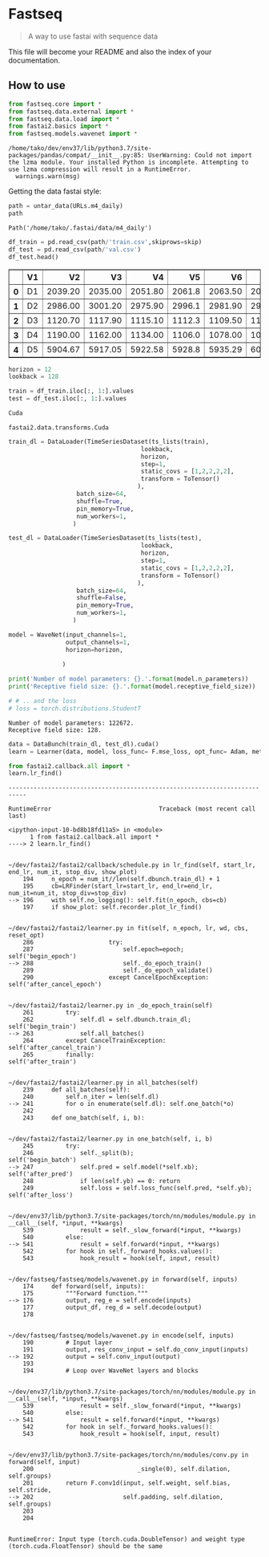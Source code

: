 <!--

#################################################
### THIS FILE WAS AUTOGENERATED! DO NOT EDIT! ###
#################################################
# file to edit: nbs/index.ipynb
# command to build the docs after a change: nbdev_build_docs

-->

# Fastseq

> A way to use fastai with sequence data


This file will become your README and also the index of your documentation.

## How to use
<div class="codecell" markdown="1">
<div class="input_area" markdown="1">

```python
from fastseq.core import *
from fastseq.data.external import *
from fastseq.data.load import *
from fastai2.basics import *
from fastseq.models.wavenet import *
```

</div>
<div class="output_area" markdown="1">

    /home/tako/dev/env37/lib/python3.7/site-packages/pandas/compat/__init__.py:85: UserWarning: Could not import the lzma module. Your installed Python is incomplete. Attempting to use lzma compression will result in a RuntimeError.
      warnings.warn(msg)


</div>

</div>

Getting the data fastai style:
<div class="codecell" markdown="1">
<div class="input_area" markdown="1">

```python
path = untar_data(URLs.m4_daily)
path
```

</div>
<div class="output_area" markdown="1">




    Path('/home/tako/.fastai/data/m4_daily')



</div>

</div>
<div class="codecell" markdown="1">
<div class="input_area" markdown="1">

```python
df_train = pd.read_csv(path/'train.csv',skiprows=skip)
df_test = pd.read_csv(path/'val.csv')
df_test.head()
```

</div>
<div class="output_area" markdown="1">




<div>
<style scoped>
    .dataframe tbody tr th:only-of-type {
        vertical-align: middle;
    }

    .dataframe tbody tr th {
        vertical-align: top;
    }

    .dataframe thead th {
        text-align: right;
    }
</style>
<table border="1" class="dataframe">
  <thead>
    <tr style="text-align: right;">
      <th></th>
      <th>V1</th>
      <th>V2</th>
      <th>V3</th>
      <th>V4</th>
      <th>V5</th>
      <th>V6</th>
      <th>V7</th>
      <th>V8</th>
      <th>V9</th>
      <th>V10</th>
      <th>V11</th>
      <th>V12</th>
      <th>V13</th>
      <th>V14</th>
      <th>V15</th>
    </tr>
  </thead>
  <tbody>
    <tr>
      <th>0</th>
      <td>D1</td>
      <td>2039.20</td>
      <td>2035.00</td>
      <td>2051.80</td>
      <td>2061.8</td>
      <td>2063.50</td>
      <td>2069.5</td>
      <td>2054.00</td>
      <td>2057.00</td>
      <td>2062.80</td>
      <td>2066.40</td>
      <td>2067.40</td>
      <td>2071.40</td>
      <td>2083.80</td>
      <td>2080.60</td>
    </tr>
    <tr>
      <th>1</th>
      <td>D2</td>
      <td>2986.00</td>
      <td>3001.20</td>
      <td>2975.90</td>
      <td>2996.1</td>
      <td>2981.90</td>
      <td>2985.5</td>
      <td>2975.80</td>
      <td>2956.20</td>
      <td>2964.70</td>
      <td>2989.00</td>
      <td>2991.40</td>
      <td>3024.90</td>
      <td>3070.80</td>
      <td>3076.90</td>
    </tr>
    <tr>
      <th>2</th>
      <td>D3</td>
      <td>1120.70</td>
      <td>1117.90</td>
      <td>1115.10</td>
      <td>1112.3</td>
      <td>1109.50</td>
      <td>1106.7</td>
      <td>1103.90</td>
      <td>1101.10</td>
      <td>1098.30</td>
      <td>1095.50</td>
      <td>1092.70</td>
      <td>1089.90</td>
      <td>1087.10</td>
      <td>1084.30</td>
    </tr>
    <tr>
      <th>3</th>
      <td>D4</td>
      <td>1190.00</td>
      <td>1162.00</td>
      <td>1134.00</td>
      <td>1106.0</td>
      <td>1078.00</td>
      <td>1050.0</td>
      <td>1022.00</td>
      <td>994.00</td>
      <td>966.00</td>
      <td>938.00</td>
      <td>910.00</td>
      <td>1428.00</td>
      <td>1400.00</td>
      <td>1372.00</td>
    </tr>
    <tr>
      <th>4</th>
      <td>D5</td>
      <td>5904.67</td>
      <td>5917.05</td>
      <td>5922.58</td>
      <td>5928.8</td>
      <td>5935.29</td>
      <td>6002.8</td>
      <td>6009.47</td>
      <td>6014.82</td>
      <td>6020.19</td>
      <td>6072.49</td>
      <td>6077.72</td>
      <td>6080.23</td>
      <td>6082.75</td>
      <td>6108.07</td>
    </tr>
  </tbody>
</table>
</div>



</div>

</div>
<div class="codecell" markdown="1">
<div class="input_area" markdown="1">

```python
horizon = 12
lookback = 128
```

</div>

</div>
<div class="codecell" markdown="1">
<div class="input_area" markdown="1">

```python
train = df_train.iloc[:, 1:].values
test = df_test.iloc[:, 1:].values
```

</div>

</div>
<div class="codecell" markdown="1">
<div class="input_area" markdown="1">

```python
Cuda
```

</div>
<div class="output_area" markdown="1">




    fastai2.data.transforms.Cuda



</div>

</div>
<div class="codecell" markdown="1">
<div class="input_area" markdown="1">

```python
train_dl = DataLoader(TimeSeriesDataset(ts_lists(train),
                                     lookback,
                                     horizon,
                                     step=1,
                                     static_covs = [1,2,2,2,2],
                                     transform = ToTensor()
                                    ),
                   batch_size=64,
                   shuffle=True,
                   pin_memory=True,
                   num_workers=1,                  
                  )

test_dl = DataLoader(TimeSeriesDataset(ts_lists(test),
                                     lookback,
                                     horizon,
                                     step=1,
                                     static_covs = [1,2,2,2,2],
                                     transform = ToTensor()
                                    ),
                   batch_size=64,
                   shuffle=False,
                   pin_memory=True,
                   num_workers=1,                  
                  )
```

</div>

</div>
<div class="codecell" markdown="1">
<div class="input_area" markdown="1">

```python
model = WaveNet(input_channels=1,
                output_channels=1,
                horizon=horizon,
                    
               )

print('Number of model parameters: {}.'.format(model.n_parameters))
print('Receptive field size: {}.'.format(model.receptive_field_size))

# # .. and the loss
# loss = torch.distributions.StudentT
```

</div>
<div class="output_area" markdown="1">

    Number of model parameters: 122672.
    Receptive field size: 128.


</div>

</div>
<div class="codecell" markdown="1">
<div class="input_area" markdown="1">

```python
data = DataBunch(train_dl, test_dl).cuda()
learn = Learner(data, model, loss_func= F.mse_loss, opt_func= Adam, metrics=accuracy)
```

</div>

</div>
<div class="codecell" markdown="1">
<div class="input_area" markdown="1">

```python
from fastai2.callback.all import *
learn.lr_find()
```

</div>
<div class="output_area" markdown="1">


    ---------------------------------------------------------------------------

    RuntimeError                              Traceback (most recent call last)

    <ipython-input-10-bd8b18fd11a5> in <module>
          1 from fastai2.callback.all import *
    ----> 2 learn.lr_find()
    

    ~/dev/fastai2/fastai2/callback/schedule.py in lr_find(self, start_lr, end_lr, num_it, stop_div, show_plot)
        194     n_epoch = num_it//len(self.dbunch.train_dl) + 1
        195     cb=LRFinder(start_lr=start_lr, end_lr=end_lr, num_it=num_it, stop_div=stop_div)
    --> 196     with self.no_logging(): self.fit(n_epoch, cbs=cb)
        197     if show_plot: self.recorder.plot_lr_find()


    ~/dev/fastai2/fastai2/learner.py in fit(self, n_epoch, lr, wd, cbs, reset_opt)
        286                     try:
        287                         self.epoch=epoch;          self('begin_epoch')
    --> 288                         self._do_epoch_train()
        289                         self._do_epoch_validate()
        290                     except CancelEpochException:   self('after_cancel_epoch')


    ~/dev/fastai2/fastai2/learner.py in _do_epoch_train(self)
        261         try:
        262             self.dl = self.dbunch.train_dl;                  self('begin_train')
    --> 263             self.all_batches()
        264         except CancelTrainException:                         self('after_cancel_train')
        265         finally:                                             self('after_train')


    ~/dev/fastai2/fastai2/learner.py in all_batches(self)
        239     def all_batches(self):
        240         self.n_iter = len(self.dl)
    --> 241         for o in enumerate(self.dl): self.one_batch(*o)
        242 
        243     def one_batch(self, i, b):


    ~/dev/fastai2/fastai2/learner.py in one_batch(self, i, b)
        245         try:
        246             self._split(b);                                  self('begin_batch')
    --> 247             self.pred = self.model(*self.xb);                self('after_pred')
        248             if len(self.yb) == 0: return
        249             self.loss = self.loss_func(self.pred, *self.yb); self('after_loss')


    ~/dev/env37/lib/python3.7/site-packages/torch/nn/modules/module.py in __call__(self, *input, **kwargs)
        539             result = self._slow_forward(*input, **kwargs)
        540         else:
    --> 541             result = self.forward(*input, **kwargs)
        542         for hook in self._forward_hooks.values():
        543             hook_result = hook(self, input, result)


    ~/dev/fastseq/fastseq/models/wavenet.py in forward(self, inputs)
        174     def forward(self, inputs):
        175         """Forward function."""
    --> 176         output, reg_e = self.encode(inputs)
        177         output_df, reg_d = self.decode(output)
        178 


    ~/dev/fastseq/fastseq/models/wavenet.py in encode(self, inputs)
        190         # Input layer
        191         output, res_conv_input = self.do_conv_input(inputs)
    --> 192         output = self.conv_input(output)
        193 
        194         # Loop over WaveNet layers and blocks


    ~/dev/env37/lib/python3.7/site-packages/torch/nn/modules/module.py in __call__(self, *input, **kwargs)
        539             result = self._slow_forward(*input, **kwargs)
        540         else:
    --> 541             result = self.forward(*input, **kwargs)
        542         for hook in self._forward_hooks.values():
        543             hook_result = hook(self, input, result)


    ~/dev/env37/lib/python3.7/site-packages/torch/nn/modules/conv.py in forward(self, input)
        200                             _single(0), self.dilation, self.groups)
        201         return F.conv1d(input, self.weight, self.bias, self.stride,
    --> 202                         self.padding, self.dilation, self.groups)
        203 
        204 


    RuntimeError: Input type (torch.cuda.DoubleTensor) and weight type (torch.cuda.FloatTensor) should be the same


</div>

</div>
